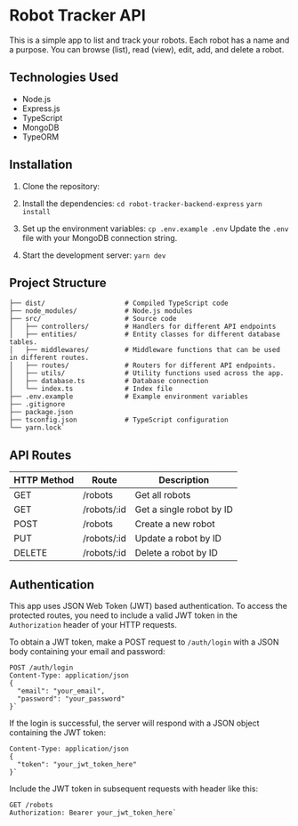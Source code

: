 # Robot Tracker API

This is a simple app to list and track your robots. Each robot has a name and a purpose. You can browse (list), read (view), edit, add, and delete a robot.

## Technologies Used

- Node.js
- Express.js
- TypeScript
- MongoDB
- TypeORM

## Installation

1.  Clone the repository:
2.  Install the dependencies:
    `cd robot-tracker-backend-express`
    `yarn install`

3.  Set up the environment variables:
    `cp .env.example .env`
    Update the `.env` file with your MongoDB connection string.

4.  Start the development server:
    `yarn dev`

## Project Structure

```
├── dist/                    # Compiled TypeScript code
├── node_modules/            # Node.js modules
├── src/                     # Source code
│   ├── controllers/         # Handlers for different API endpoints
│   ├── entities/            # Entity classes for different database tables.
│   ├── middlewares/         # Middleware functions that can be used in different routes.
│   ├── routes/              # Routers for different API endpoints.
│   ├── utils/               # Utility functions used across the app.
│   ├── database.ts          # Database connection
│   └── index.ts             # Index file
├── .env.example             # Example environment variables
├── .gitignore
├── package.json
├── tsconfig.json            # TypeScript configuration
└── yarn.lock`
```

## API Routes

| HTTP Method | Route       | Description              |
| ----------- | ----------- | ------------------------ |
| GET         | /robots     | Get all robots           |
| GET         | /robots/:id | Get a single robot by ID |
| POST        | /robots     | Create a new robot       |
| PUT         | /robots/:id | Update a robot by ID     |
| DELETE      | /robots/:id | Delete a robot by ID     |

## Authentication

This app uses JSON Web Token (JWT) based authentication. To access the protected routes, you need to include a valid JWT token in the `Authorization` header of your HTTP requests.

To obtain a JWT token, make a POST request to `/auth/login` with a JSON body containing your email and password:

```
POST /auth/login
Content-Type: application/json
{
  "email": "your_email",
  "password": "your_password"
}`
```

If the login is successful, the server will respond with a JSON object containing the JWT token:

```
Content-Type: application/json
{
  "token": "your_jwt_token_here"
}`
```

Include the JWT token in subsequent requests with header like this:

```
GET /robots
Authorization: Bearer your_jwt_token_here`
```

